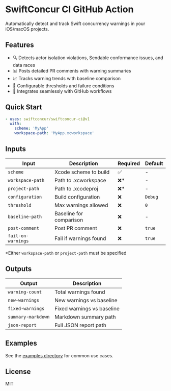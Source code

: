 # SwiftConcur CI GitHub Action

Automatically detect and track Swift concurrency warnings in your iOS/macOS projects.

## Features

- 🔍 Detects actor isolation violations, Sendable conformance issues, and data races
- 📊 Posts detailed PR comments with warning summaries
- 📈 Tracks warning trends with baseline comparison
- 🚦 Configurable thresholds and failure conditions
- 🎯 Integrates seamlessly with GitHub workflows

## Quick Start

```yaml
- uses: swiftconcur/swiftconcur-ci@v1
  with:
    scheme: 'MyApp'
    workspace-path: 'MyApp.xcworkspace'
```

## Inputs

| Input | Description | Required | Default |
|-------|-------------|----------|---------|
| `scheme` | Xcode scheme to build | ✅ | - |
| `workspace-path` | Path to .xcworkspace | ❌* | - |
| `project-path` | Path to .xcodeproj | ❌* | - |
| `configuration` | Build configuration | ❌ | `Debug` |
| `threshold` | Max warnings allowed | ❌ | `0` |
| `baseline-path` | Baseline for comparison | ❌ | - |
| `post-comment` | Post PR comment | ❌ | `true` |
| `fail-on-warnings` | Fail if warnings found | ❌ | `true` |

*Either `workspace-path` or `project-path` must be specified

## Outputs

| Output | Description |
|--------|-------------|
| `warning-count` | Total warnings found |
| `new-warnings` | New warnings vs baseline |
| `fixed-warnings` | Fixed warnings vs baseline |
| `summary-markdown` | Markdown summary path |
| `json-report` | Full JSON report path |

## Examples

See the [examples directory](.github/workflows/examples/) for common use cases.

## License

MIT